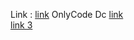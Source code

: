Link : [link](https://glitch.com/edit/#!/onlyblog)
OnlyCode Dc [link](https://discord.gg/xykDmu)
<br>
[link 3](https://glitch.com/edit/#!/onlyblog)

